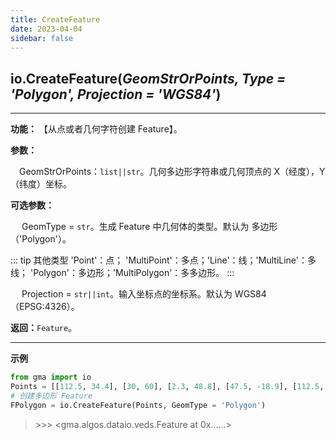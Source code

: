 ```yaml
---
title: CreateFeature
date: 2023-04-04
sidebar: false
---
```


## io.**CreateFeature**(*GeomStrOrPoints, Type = 'Polygon', Projection = 'WGS84'*)

---

**功能：** 【从点或者几何字符创建 Feature】。

**参数：**

&emsp;GeomStrOrPoints：`list||str`。几何多边形字符串或几何顶点的 X（经度），Y（纬度）坐标。


**可选参数：**

&emsp; GeomType = `str`。生成 Feature 中几何体的类型。默认为 多边形（'Polygon'）。

::: tip 其他类型
'Point'：点； 'MultiPoint'：多点；'Line'：线；'MultiLine'：多线； 'Polygon'：多边形；'MultiPolygon'：多多边形。
:::

&emsp; Projection = `str||int`。输入坐标点的坐标系。默认为 WGS84（EPSG:4326）。

**返回：**`Feature`。

---

**示例**

```python
from gma import io
Points = [[112.5, 34.4], [30, 60], [2.3, 48.8], [47.5, -18.9], [112.5, 34.4]]
# 创建多边形 Feature
FPolygon = io.CreateFeature(Points, GeomType = 'Polygon')
```
> \>>> <gma.algos.dataio.veds.Feature at 0x......>